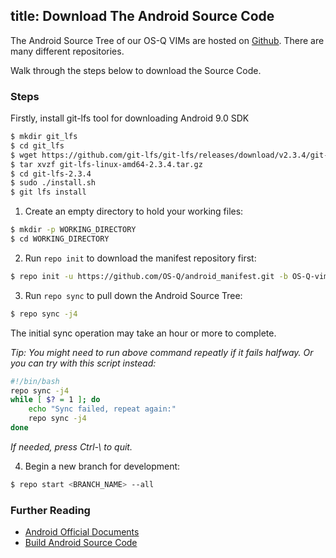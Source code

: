 title: Download The Android Source Code
---

The Android Source Tree of our OS-Q VIMs are hosted on [Github](https://www.github.com/OS-Q). There are many different repositories.

Walk through the steps below to download the Source Code.

### Steps
Firstly, install git-lfs tool for downloading Android 9.0 SDK
```sh
$ mkdir git_lfs
$ cd git_lfs
$ wget https://github.com/git-lfs/git-lfs/releases/download/v2.3.4/git-lfs-linux-amd64-2.3.4.tar.gz
$ tar xvzf git-lfs-linux-amd64-2.3.4.tar.gz
$ cd git-lfs-2.3.4
$ sudo ./install.sh
$ git lfs install
```

1) Create an empty directory to hold your working files:
```sh
$ mkdir -p WORKING_DIRECTORY
$ cd WORKING_DIRECTORY
```

2) Run `repo init` to download the manifest repository first:

```sh
$ repo init -u https://github.com/OS-Q/android_manifest.git -b OS-Q-vims-pie
```

3) Run `repo sync` to pull down the Android Source Tree:
```sh
$ repo sync -j4
```
The initial sync operation may take an hour or more to complete.

*Tip: You might need to run above command repeatly if it fails halfway. Or you can try with this script instead:*
```sh
#!/bin/bash
repo sync -j4
while [ $? = 1 ]; do
	echo "Sync failed, repeat again:"
	repo sync -j4
done
```
*If needed, press Ctrl-\ to quit.*

4) Begin a new branch for development:
```sh
$ repo start <BRANCH_NAME> --all
```

### Further Reading
* [Android Official Documents](https://source.android.com/source/downloading.html)
* [Build Android Source Code](/vim3/BuildAndroid.html)
